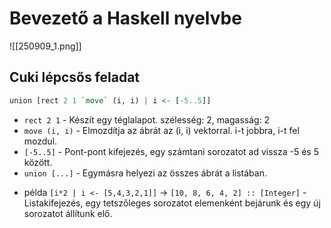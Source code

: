 # Bevezető a Haskell nyelvbe

![[250909_1.png]]

## Cuki lépcsős feladat
```haskell
union [rect 2 1 `move` (i, i) | i <- [-5..5]]
```
- `rect 2 1` - Készít egy téglalapot. szélesség: 2, magasság: 2
- `move (i, i)` - Elmozdítja az ábrát az (i, i) vektorral. i-t jobbra, i-t fel mozdul.
- `[-5..5]` - Pont-pont kifejezés, egy számtani sorozatot ad vissza -5 és 5 között.
- `union [...]` - Egymásra helyezi az összes ábrát a listában.
* példa `[i*2 | i <- [5,4,3,2,1]]` -> `[10, 8, 6, 4, 2] :: [Integer]`  - Listakifejezés, egy tetszőleges sorozatot elemenként bejárunk és egy új sorozatot állítunk elő. 
